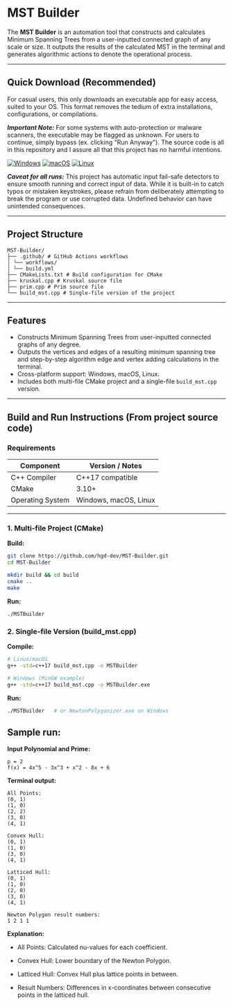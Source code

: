 # MST Builder

The **MST Builder** is an automation tool that constructs and calculates Minimum Spanning Trees from a user-inputted connected graph of any scale or size. It outputs the results of the calculated MST in the terminal and generates algorithmic actions to denote the operational process.

---

## Quick Download (Recommended)

For casual users, this only downloads an executable app for easy access, suited to your OS. This format removes the tedium of extra installations, configurations, or compilations.

***Important Note:*** For some systems with auto-protection or malware scanners, the executable may be flagged as unknown. For users to continue, simply bypass (ex. clicking "Run Anyway"). The source code is all in this repository and I assure all that this project has no harmful intentions.

[![Windows](https://img.shields.io/badge/Download-Windows-blue?style=for-the-badge&logo=windows)](https://github.com/hgd-dev/MST-Builder/actions/runs/17132621900/artifacts/3820767544)
[![macOS](https://img.shields.io/badge/Download-macOS-lightgrey?style=for-the-badge&logo=apple)](https://github.com/hgd-dev/MST-Builder/actions/runs/17132621900/artifacts/3820765405)
[![Linux](https://img.shields.io/badge/Download-Linux-yellow?style=for-the-badge&logo=linux)](https://github.com/hgd-dev/MST-Builder/actions/runs/17132621900/artifacts/3820814308)

***Caveat for all runs:*** This project has automatic input fail-safe detectors to ensure smooth running and correct input of data. While it is built-in to catch typos or mistaken keystrokes, please refrain from deliberately attempting to break the program or use corrupted data. Undefined behavior can have unintended consequences.

---

## Project Structure

```
MST-Builder/
├── .github/ # GitHub Actions workflows
│ └── workflows/
│ └── build.yml
├── CMakeLists.txt # Build configuration for CMake
├── kruskal.cpp # Kruskal source file
├── prim.cpp # Prim source file
└── build_mst.cpp # Single-file version of the project
```

---

## Features

- Constructs Minimum Spanning Trees from user-inputted connected graphs of any degree.  
- Outputs the vertices and edges of a resulting minimum spanning tree and step-by-step algorithm edge and vertex adding calculations in the terminal.  
- Cross-platform support: Windows, macOS, Linux.  
- Includes both multi-file CMake project and a single-file `build_mst.cpp` version.  

---

## Build and Run Instructions (From project source code)

### **Requirements**

| Component                       | Version / Notes                          |
|---------------------------------|-----------------------------------------|
| C++ Compiler                     | C++17 compatible                         |
| CMake                            | 3.10+                                    |
| Operating System                 | Windows, macOS, Linux                    |

---

### **1. Multi-file Project (CMake)**

**Build:**

```bash
git clone https://github.com/hgd-dev/MST-Builder.git
cd MST-Builder

mkdir build && cd build
cmake ..
make
```

**Run:**

```
./MSTBuilder
```

### **2. Single-file Version (build_mst.cpp)**

**Compile:**

```bash
# Linux/macOS
g++ -std=c++17 build_mst.cpp -o MSTBuilder

# Windows (MinGW example)
g++ -std=c++17 build_mst.cpp -o MSTBuilder.exe
```

**Run:**

```bash
./MSTBuilder   # or NewtonPolygonizer.exe on Windows
```

## Sample run:

**Input Polynomial and Prime:**

```
p = 2
f(x) = 4x^5 - 3x^3 + x^2 - 8x + 6
```

**Terminal output:**

```
All Points:
(0, 1)
(1, 0)
(2, 2)
(3, 0)
(4, 1)

Convex Hull:
(0, 1)
(1, 0)
(3, 0)
(4, 1)

Latticed Hull:
(0, 1)
(1, 0)
(2, 0)
(3, 0)
(4, 1)

Newton Polygon result numbers:
1 2 1 1
```

**Explanation:**

- All Points: Calculated nu-values for each coefficient.

- Convex Hull: Lower boundary of the Newton Polygon.

- Latticed Hull: Convex Hull plus lattice points in between.


- Result Numbers: Differences in x-coordinates between consecutive points in the latticed hull.





